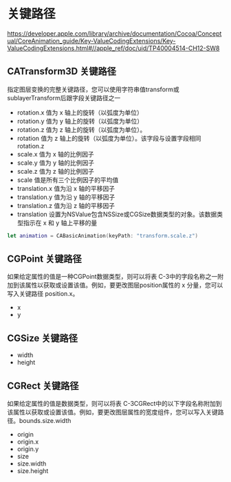 # 关键路径

https://developer.apple.com/library/archive/documentation/Cocoa/Conceptual/CoreAnimation_guide/Key-ValueCodingExtensions/Key-ValueCodingExtensions.html#//apple_ref/doc/uid/TP40004514-CH12-SW8

## CATransform3D 关键路径

指定图层变换的完整关键路径，您可以使用字符串值transform或sublayerTransform后跟字段关键路径之一

* rotation.x 值为 x 轴上的旋转（以弧度为单位）
* rotation.y 值为 y 轴上的旋转（以弧度为单位）
* rotation.z 值为 z 轴上的旋转（以弧度为单位）。
* rotation 值为 z 轴上的旋转（以弧度为单位）。该字段与设置字段相同rotation.z
* scale.x 值为 x 轴的比例因子
* scale.y 值为 y 轴的比例因子
* scale.z 值为 z 轴的比例因子
* scale 值是所有三个比例因子的平均值
* translation.x 值为沿 x 轴的平移因子
* translation.y 值为沿 y 轴的平移因子
* translation.z 值为沿 z 轴的平移因子
* translation 设置为NSValue包含NSSize或CGSize数据类型的对象。该数据类型指示在 x 和 y 轴上平移的量

```swift
let animation = CABasicAnimation(keyPath: "transform.scale.z")
```

## CGPoint 关键路径

如果给定属性的值是一种CGPoint数据类型，则可以将表 C-3中的字段名称之一附加到该属性以获取或设置该值。例如，要更改图层position属性的 x 分量，您可以写入关键路径 position.x。

* x
* y

## CGSize 关键路径

* width
* height

## CGRect 关键路径

如果给定属性的值是数据类型，则可以将表 C-3CGRect中的以下字段名称附加到该属性以获取或设置该值。例如，要更改图层属性的宽度组件，您可以写入关键路径。bounds.size.width

* origin
* origin.x
* origin.y
* size
* size.width
* size.height

